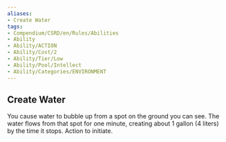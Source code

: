 ```yaml
---
aliases:
- Create Water
tags:
- Compendium/CSRD/en/Rules/Abilities
- Ability
- Ability/ACTION
- Ability/Cost/2
- Ability/Tier/Low
- Ability/Pool/Intellect
- Ability/Categories/ENVIRONMENT
---
```


  
## Create Water  
You cause water to bubble up from a spot on the ground you can see. The water flows from that spot for one minute, creating about 1 gallon (4 liters) by the time it stops. Action to initiate. 